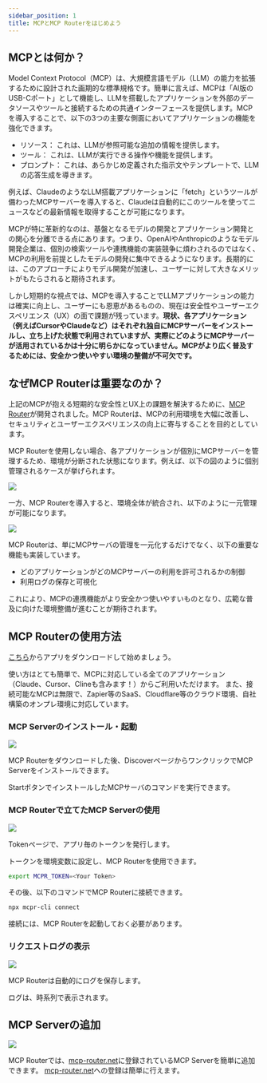 ```yaml
---
sidebar_position: 1
title: MCPとMCP Routerをはじめよう
---
```


## MCPとは何か？

Model Context Protocol（MCP）は、大規模言語モデル（LLM）の能力を拡張するために設計された画期的な標準規格です。簡単に言えば、MCPは「AI版のUSB-Cポート」として機能し、LLMを搭載したアプリケーションを外部のデータソースやツールと接続するための共通インターフェースを提供します。MCPを導入することで、以下の3つの主要な側面においてアプリケーションの機能を強化できます。

- リソース： これは、LLMが参照可能な追加の情報を提供します。
- ツール： これは、LLMが実行できる操作や機能を提供します。
- プロンプト： これは、あらかじめ定義された指示文やテンプレートで、LLMの応答生成を導きます。

例えば、ClaudeのようなLLM搭載アプリケーションに「fetch」というツールが備わったMCPサーバーを導入すると、Claudeは自動的にこのツールを使ってニュースなどの最新情報を取得することが可能になります。

MCPが特に革新的なのは、基盤となるモデルの開発とアプリケーション開発との関心を分離できる点にあります。つまり、OpenAIやAnthropicのようなモデル開発企業は、個別の検索ツールや連携機能の実装競争に煩わされるのではなく、MCPの利用を前提としたモデルの開発に集中できるようになります。長期的には、このアプローチによりモデル開発が加速し、ユーザーに対して大きなメリットがもたらされると期待されます。

しかし短期的な視点では、MCPを導入することでLLMアプリケーションの能力は確実に向上し、ユーザーにも恩恵があるものの、現在は安全性やユーザーエクスペリエンス（UX）の面で課題が残っています。**現状、各アプリケーション（例えばCursorやClaudeなど）はそれぞれ独自にMCPサーバーをインストールし、立ち上げた状態で利用されていますが、実際にどのようにMCPサーバーが活用されているかは十分に明らかになっていません。MCPがより広く普及するためには、安全かつ使いやすい環境の整備が不可欠です。**

## なぜMCP Routerは重要なのか？

上記のMCPが抱える短期的な安全性とUX上の課題を解決するために、[MCP Router](https://mcp-router.net)が開発されました。MCP Routerは、MCPの利用環境を大幅に改善し、セキュリティとユーザーエクスペリエンスの向上に寄与することを目的としています。

MCP Routerを使用しない場合、各アプリケーションが個別にMCPサーバーを管理するため、環境が分断された状態になります。例えば、以下の図のように個別管理されるケースが挙げられます。

![](/img/tutorial/mcp-without-mcp-router.png)

一方、MCP Routerを導入すると、環境全体が統合され、以下のように一元管理が可能になります。

![](/img/tutorial/mcp-router-intro.png)

MCP Routerは、単にMCPサーバの管理を一元化するだけでなく、以下の重要な機能も実装しています。

- どのアプリケーションがどのMCPサーバーの利用を許可されるかの制御
- 利用ログの保存と可視化

これにより、MCPの連携機能がより安全かつ使いやすいものとなり、広範な普及に向けた環境整備が進むことが期待されます。

## MCP Routerの使用方法

[こちら](https://github.com/mcp-router/mcp-router/releases)からアプリをダウンロードして始めましょう。

使い方はとても簡単で、MCPに対応している全てのアプリケーション（Claude、Cursor、Clineも含みます！）からご利用いただけます。
また、接続可能なMCPは無限で、Zapier等のSaaS、Cloudflare等のクラウド環境、自社構築のオンプレ環境に対応しています。

### MCP Serverのインストール・起動

![](/img/tutorial/install-start.gif)

MCP Routerをダウンロードした後、DiscoverページからワンクリックでMCP Serverをインストールできます。

StartボタンでインストールしたMCPサーバのコマンドを実行できます。

### MCP Routerで立てたMCP Serverの使用

![](/img/tutorial/auth.gif)

Tokenページで、アプリ毎のトークンを発行します。

トークンを環境変数に設定し、MCP Routerを使用できます。

```bash
export MCPR_TOKEN=<Your Token>
```
その後、以下のコマンドでMCP Routerに接続できます。

```bash
npx mcpr-cli connect
```

接続には、MCP Routerを起動しておく必要があります。


### リクエストログの表示

![](/img/tutorial/logs.gif)

MCP Routerは自動的にログを保存します。

ログは、時系列で表示されます。


## MCP Serverの追加

![](/img/tutorial/mcp-router-server.gif)

MCP Routerでは、[mcp-router.net](https://mcp-router.net)に登録されているMCP Serverを簡単に追加できます。
[mcp-router.net](https://mcp-router.net)への登録は簡単に行えます。

